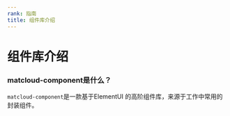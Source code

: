 ```yaml
---
rank: 指南
title: 组件库介绍
---
```


# 组件库介绍

### matcloud-component是什么？
`matcloud-component`是一款基于ElementUI 的高阶组件库，来源于工作中常用的封装组件。
